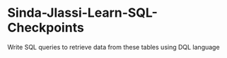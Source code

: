 # Sinda-Jlassi-Learn-SQL-Checkpoints
Write SQL queries to retrieve data from these tables  using DQL language
